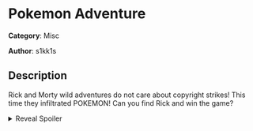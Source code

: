 # Pokemon Adventure

**Category**: Misc

**Author**: s1kk1s

## Description
Rick and Morty wild adventures do not care about copyright strikes! This time they infiltrated POKEMON! Can you find Rick and win the game?

<details>
<summary>Reveal Spoiler</summary>

Using the [advance map](https://www.pokemonhacking.com/gba-hack-tools/advance-map/) and visiting Map PALLET TOWN(4.1) an Event is created that wraps the user to map INDIGO PLATEAU (13.0).
![PALLET TOWN(4.1)](sol/1.png)

![INDIGO PLATEAU (13.0)](sol/2.png)

By selecting the tab Movement permisions a path is created which allows the user to access the secret door on the right.

![INDIGO PLATEAU (13.0) Secret Door](sol/3.png)

A Wrap event is triggered which teleports the user to a room which can aquire Mew! Finally by visiting "Rick", he is given an encrypted message which is decoded by XORing the encoded message with the name of the item that Mew holds. 

The correct name of the item is from the Script Generator used to embed the new dialog in the game [pksvui](https://sourceforge.net/projects/pk-script-view/).

![key](sol/4.png)

### Solution
Base64 decode message: `EwodCCgiJzR/NCh8eGp6c2YjNn13KWsldmZyNix3fWZwd2B1YH93c2Nyc2RzLQ==` and XOR it with UTF8 KEY `PINKSCARF`. 

`CCSC{aff9da239924ef49b8f744fe9653623069801265}`
</details>
